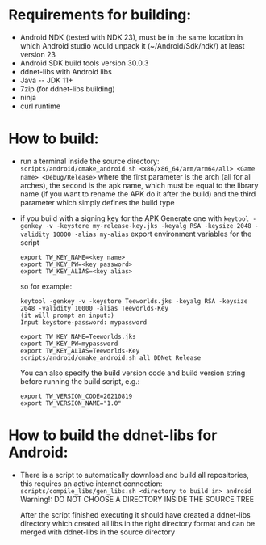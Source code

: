 Requirements for building:
==========================
-	Android NDK (tested with NDK 23), must be in the same location in which Android studio would unpack it (~/Android/Sdk/ndk/)
	at least version 23
-	Android SDK build tools
	version 30.0.3
-	ddnet-libs with Android libs
-	Java -- JDK 11+
-	7zip (for ddnet-libs building)
-	ninja
-	curl runtime

How to build:
=============
-	run a terminal inside the source directory:
	`scripts/android/cmake_android.sh <x86/x86_64/arm/arm64/all> <Game name> <Debug/Release>`
	where the first parameter is the arch (all for all arches), the second is the apk name, which must be equal to the library name (if you want to rename the APK do it after the build)
	and the third parameter which simply defines the build type
	
-	if you build with a signing key for the APK
	Generate one with
	`keytool -genkey -v -keystore my-release-key.jks -keyalg RSA -keysize 2048 -validity 10000 -alias my-alias`
	export environment variables for the script
	```
	export TW_KEY_NAME=<key name>
	export TW_KEY_PW=<key password>
	export TW_KEY_ALIAS=<key alias>
	```
	so for example:
	```
	keytool -genkey -v -keystore Teeworlds.jks -keyalg RSA -keysize 2048 -validity 10000 -alias Teeworlds-Key
	(it will prompt an input:)
	Input keystore-password: mypassword
	
	export TW_KEY_NAME=Teeworlds.jks
	export TW_KEY_PW=mypassword
	export TW_KEY_ALIAS=Teeworlds-Key
	scripts/android/cmake_android.sh all DDNet Release
	```

	You can also specify the build version code and build version string before running the build script, e.g.:
	```
	export TW_VERSION_CODE=20210819
	export TW_VERSION_NAME="1.0"
	```

How to build the ddnet-libs for Android:
========================================
-	There is a script to automatically download and build all repositories, this requires an active internet connection:
	`scripts/compile_libs/gen_libs.sh <directory to build in> android`
	Warning!: DO NOT CHOOSE A DIRECTORY INSIDE THE SOURCE TREE
	
	After the script finished executing it should have created a ddnet-libs directory which created all libs in the right directory format and can be merged with ddnet-libs in the source directory
